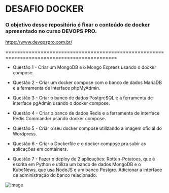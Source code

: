 <h1>DESAFIO DOCKER</h1>

### O objetivo desse repositório é fixar o conteúdo de docker apresentado no curso DEVOPS PRO.

https://www.devopspro.com.br/

============================================================================================

+ Questão 1 - Criar um MongoDB e o Mongo Express usando o docker compose.

+ Questão 2 - Criar um docker compose com o banco de dados MariaDB e a ferramenta de interface phpMyAdmin.

+ Questão 3 - Criar o banco de dados PostgreSQL e a ferramenta de interface pgAdmin usando o docker compose.

+ Questão 4 - Criar o banco de dados Redis e a ferramenta de interface Redis Commander usando docker compose. 

+ Questão 5 - Criar o seu docker compose utilizando a imagem oficial do Wordpress.

+ Questão 6 - Criar o Dockerfile e o docker compose pra subir as aplicações em containers.

+ Questão 7 -  Fazer o deploy de 2 aplicações: Rotten-Potatoes, que é escrita em Python e utiliza um banco de dados MongoDB e o KubeNews, que usa NodeJS e um banco Postgre. Adicionar a interface de administração do banco relacionado.


![image](https://github.com/andreelidio/desafio-profissional-docker/assets/97263573/41ed5da4-07f3-48d1-80fd-ab3cf2776eb5)

